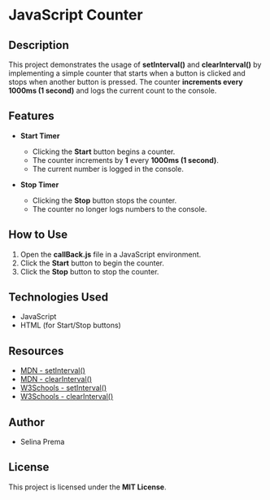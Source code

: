 # JavaScript Counter

## Description
This project demonstrates the usage of **setInterval()** and **clearInterval()** by implementing a simple counter that starts when a button is clicked and stops when another button is pressed. The counter **increments every 1000ms (1 second)** and logs the current count to the console.

## Features
- **Start Timer**
  - Clicking the **Start** button begins a counter.
  - The counter increments by **1** every **1000ms (1 second)**.
  - The current number is logged in the console.

- **Stop Timer**
  - Clicking the **Stop** button stops the counter.
  - The counter no longer logs numbers to the console.

## How to Use
1. Open the **callBack.js** file in a JavaScript environment.
2. Click the **Start** button to begin the counter.
3. Click the **Stop** button to stop the counter.

## Technologies Used
- JavaScript
- HTML (for Start/Stop buttons)

## Resources
- [MDN - setInterval()](https://developer.mozilla.org/en-US/docs/Web/API/setInterval)
- [MDN - clearInterval()](https://developer.mozilla.org/en-US/docs/Web/API/clearInterval)
- [W3Schools - setInterval()](https://www.w3schools.com/jsref/met_win_setinterval.asp)
- [W3Schools - clearInterval()](https://www.w3schools.com/jsref/met_win_clearinterval.asp)

## Author
- Selina Prema

## License
This project is licensed under the **MIT License**.

